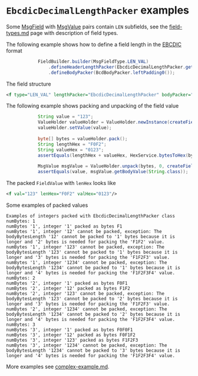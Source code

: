 # `EbcdicDecimalLengthPacker` examples

Some [MsgField](https://github.com/credibledoc/credible-doc/blob/master/iso-8583-packer/src/main/java/com/credibledoc/iso8583packer/message/MsgField.java)
with [MsgValue](https://github.com/credibledoc/credible-doc/blob/master/iso-8583-packer/src/main/java/com/credibledoc/iso8583packer/message/MsgValue.java)
pairs contain `LEN` subfields, see the [field-types.md](../field-types.md) page with description of field types.

The following example shows how to define a field length in the [EBCDIC](https://en.wikipedia.org/wiki/EBCDIC) format
```Java
            FieldBuilder.builder(MsgFieldType.LEN_VAL)
                .defineHeaderLengthPacker(EbcdicDecimalLengthPacker.getInstance(2))
                .defineBodyPacker(BcdBodyPacker.leftPadding0());
```

The field structure
```XML
<f type="LEN_VAL" lengthPacker="EbcdicDecimalLengthPacker" bodyPacker="BcdBodyPacker"/>
```

The following example shows packing and unpacking of the field value
```Java
            String value = "123";
            ValueHolder valueHolder = ValueHolder.newInstance(createField().getCurrentField());
            valueHolder.setValue(value);
    
            byte[] bytes = valueHolder.pack();
            String lengthHex = "F0F2";
            String valueHex = "0123";
            assertEquals(lengthHex + valueHex, HexService.bytesToHex(bytes));
    
            MsgValue msgValue = ValueHolder.unpack(bytes, 0, createField().getCurrentField());
            assertEquals(value, msgValue.getBodyValue(String.class));
```

The packed `FieldValue` with `lenHex` looks like
```XML
<f val="123" lenHex="F0F2" valHex="0123"/>
```

Some examples of packed values
```
Examples of integers packed with EbcdicDecimalLengthPacker class
numBytes: 1
numBytes '1', integer '1' packed as bytes F1
numBytes '1', integer '12' cannot be packed, exception: The bodyBytesLength '12' cannot be packed to '1' bytes because it is longer and '2' bytes is needed for packing the 'F1F2' value.
numBytes '1', integer '123' cannot be packed, exception: The bodyBytesLength '123' cannot be packed to '1' bytes because it is longer and '3' bytes is needed for packing the 'F1F2F3' value.
numBytes '1', integer '1234' cannot be packed, exception: The bodyBytesLength '1234' cannot be packed to '1' bytes because it is longer and '4' bytes is needed for packing the 'F1F2F3F4' value.
numBytes: 2
numBytes '2', integer '1' packed as bytes F0F1
numBytes '2', integer '12' packed as bytes F1F2
numBytes '2', integer '123' cannot be packed, exception: The bodyBytesLength '123' cannot be packed to '2' bytes because it is longer and '3' bytes is needed for packing the 'F1F2F3' value.
numBytes '2', integer '1234' cannot be packed, exception: The bodyBytesLength '1234' cannot be packed to '2' bytes because it is longer and '4' bytes is needed for packing the 'F1F2F3F4' value.
numBytes: 3
numBytes '3', integer '1' packed as bytes F0F0F1
numBytes '3', integer '12' packed as bytes F0F1F2
numBytes '3', integer '123' packed as bytes F1F2F3
numBytes '3', integer '1234' cannot be packed, exception: The bodyBytesLength '1234' cannot be packed to '3' bytes because it is longer and '4' bytes is needed for packing the 'F1F2F3F4' value.
```

More examples see [complex-example.md](../complex-example.md).